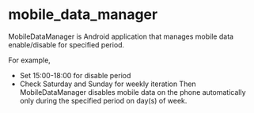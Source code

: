 mobile_data_manager
===================

MobileDataManager is Android application that manages mobile data enable/disable for specified period.

For example,
* Set 15:00-18:00 for disable period
* Check Saturday and Sunday for weekly iteration
Then MobileDataManager disables mobile data on the phone automatically only during the specified period on day(s) of week.


